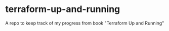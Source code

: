# terraform-up-and-running
A repo to keep track of my progress from book "Terraform Up and Running"
